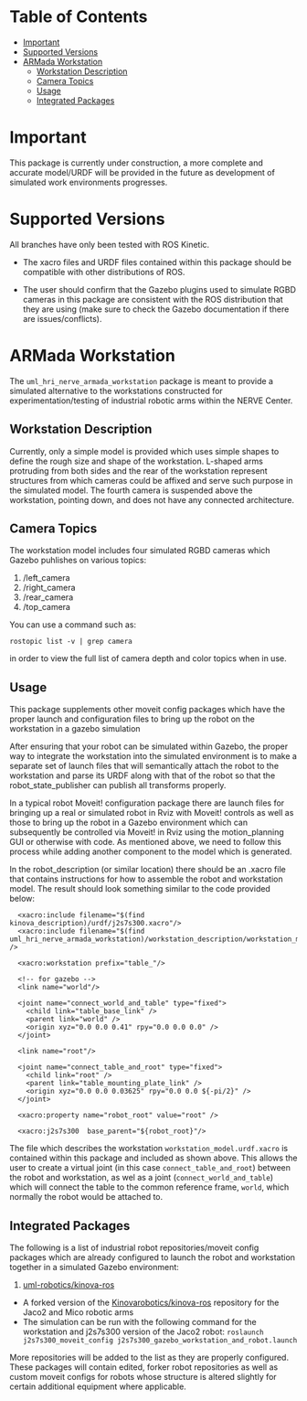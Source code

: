 # Table of Contents

- [Important](#important) 
- [Supported Versions](#supported-versions)
- [ARMada Workstation](#armada-workstation)
  - [Workstation Description](#workstation-description)
  - [Camera Topics](#camera-topics)
  - [Usage](#usage)
  - [Integrated Packages](#integrated-packages)

# Important
This package is currently under construction, a more complete and accurate model/URDF will be provided in the future as development of simulated work environments progresses.  

# Supported Versions
All branches have only been tested with ROS Kinetic.  

- The xacro files and URDF files contained within this package should be compatible with other distributions of ROS.  

- The user should confirm that the Gazebo plugins used to simulate RGBD cameras in this package are consistent with the ROS distribution that they are using (make sure to check the Gazebo documentation if there are issues/conflicts).  

# ARMada Workstation
The `uml_hri_nerve_armada_workstation` package is meant to provide a simulated alternative to the workstations constructed for experimentation/testing of industrial robotic arms within the NERVE Center.  

## Workstation Description
Currently, only a simple model is provided which uses simple shapes to define the rough size and shape of the workstation. L-shaped arms protruding from both sides and the rear of the workstation represent structures from which cameras could be affixed and serve such purpose in the simulated model. The fourth camera is suspended above the workstation, pointing down, and does not have any connected architecture.  

## Camera Topics
The workstation model includes four simulated RGBD cameras which Gazebo puhlishes on various topics:  

1. /left_camera
2. /right_camera
3. /rear_camera
4. /top_camera

You can use a command such as:  
```
rostopic list -v | grep camera
```
in order to view the full list of camera depth and color topics when in use.  

## Usage
This package supplements other moveit config packages which have the proper launch and configuration files to bring up the robot on the workstation in a gazebo simulation  

After ensuring that your robot can be simulated within Gazebo, the proper way to integrate the workstation into the simulated environment is to make a separate set of launch files that will semantically attach the robot to the workstation and parse its URDF along with that of the robot so that the robot\_state\_publisher can publish all transforms properly.  

In a typical robot Moveit! configuration package there are launch files for bringing up a real or simulated robot in Rviz with Moveit! controls as well as those to bring up the robot in a Gazebo environment which can subsequently be controlled via Moveit! in Rviz using the motion_planning GUI or otherwise with code. As mentioned above, we need to follow this process while adding another component to the model which is generated.  

In the robot_description (or similar location) there should be an .xacro file that contains instructions for how to assemble the robot and workstation model. The result should look something similar to the code provided below:  

```
  <xacro:include filename="$(find kinova_description)/urdf/j2s7s300.xacro"/>
  <xacro:include filename="$(find uml_hri_nerve_armada_workstation)/workstation_description/workstation_model.urdf.xacro" />

  <xacro:workstation prefix="table_"/>

  <!-- for gazebo -->
  <link name="world"/>
  
  <joint name="connect_world_and_table" type="fixed">
    <child link="table_base_link" />
    <parent link="world" />
    <origin xyz="0.0 0.0 0.41" rpy="0.0 0.0 0.0" />    
  </joint> 

  <link name="root"/>

  <joint name="connect_table_and_root" type="fixed">
    <child link="root" />
    <parent link="table_mounting_plate_link" />
    <origin xyz="0.0 0.0 0.03625" rpy="0.0 0.0 ${-pi/2}" />    
  </joint> 

  <xacro:property name="robot_root" value="root" />

  <xacro:j2s7s300  base_parent="${robot_root}"/>
```

The file which describes the workstation `workstation_model.urdf.xacro` is contained within this package and included as shown above. This allows the user to create a virtual joint (in this case `connect_table_and_root`) between the robot and workstation, as wel as a joint (`connect_world_and_table`) which will connect the table to the common reference frame, `world`, which normally the robot would be attached to.  

## Integrated Packages
The following is a list of industrial robot repositories/moveit config packages which are already configured to launch the robot and workstation together in a simulated Gazebo environment:  

1. [uml-robotics/kinova-ros](https://github.com/uml-robotics/kinova-ros/tree/master)
  - A forked version of the [Kinovarobotics/kinova-ros](https://github.com/Kinovarobotics/kinova-ros) repository for the Jaco2 and Mico robotic arms
  - The simulation can be run with the following command for the workstation and j2s7s300 version of the Jaco2 robot: 
	`roslaunch j2s7s300_moveit_config j2s7s300_gazebo_workstation_and_robot.launch`

More repositories will be added to the list as they are properly configured. These packages will contain edited, forker robot repositories as well as custom moveit configs for robots whose structure is altered slightly for certain additional equipment where applicable.  




